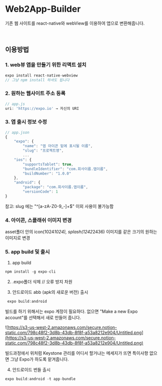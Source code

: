 # Web2App-Builder
기존 웹 사이트를 react-native와 webView를 이용하여 앱으로 변환해줍니다.  

<br>

## 이용방법  

### 1. web뷰 앱을 만들기 위한 리액트 설치

```jsx
expo install react-native-webview
// 그냥 npm install 하셔도 됩니다
```

### 2. 원하는 웹사이트 주소 등록

```jsx
// app.js
uri: 'https://expo.io' → 자신의 URI
```

### 3. 앱 출시 정보 수정

```jsx
// app.json
{
	"expo": {
		"name": "앱 아이콘 밑에 표시될 이름",
		"slug": "프로젝트명",
		...
	"ios": { 
		"supportsTablet": true,
		"bundleIdentifier": "com.회사이름.앱이름",
		"buildNumber": "1.0.0" 
	},
	"android": {
		"package": "com.회사이름.앱이름",
		"versionCode": 1
} 
```

참고: slug 에는 "^[a-zA-Z0-9_\-]+$" 이외 사용이 불가능함

### 4. 아이콘, 스플래쉬 이미지 변경

asset폴더 안의 icon(1024*1024), splash(1242*2436) 이미지를 같은 크기의 원하는 이미지로 변경

### 5. app build 및 출시

1) app build

```jsx
npm install -g expo-cli
```

2) .expo폴더 삭제 // 오류 방지 차원

3) 안드로이드 abb (apk의 새로운 버전) 출시

```jsx
 expo build:android
```

빌드를 하기 위해서는 expo 계정이 필요하다. 없으면 "Make a new Expo account"를 선택해서 새로 만들어 줍니다.

![https://s3-us-west-2.amazonaws.com/secure.notion-static.com/798c48f2-3d8b-43db-8f8f-a53a8212e904/Untitled.png](https://s3-us-west-2.amazonaws.com/secure.notion-static.com/798c48f2-3d8b-43db-8f8f-a53a8212e904/Untitled.png)

빌드과정에서 위처럼 Keystone 관리를 어디서 할거냐는 메세지가 뜨면 특이사항 없으면 그냥 Expo가 하도록 맡겨줍니다.

4) 안드로이드 번들 출시 

```jsx
expo build:android -t app-bundle
```
